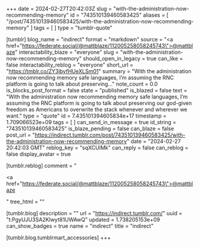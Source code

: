 +++
date = 2024-02-27T20:42:03Z
slug = "with-the-administration-now-recommending-memory"
id = "743510139460583425"
aliases = [ "/post/743510139460583425/with-the-administration-now-recommending-memory" ]
tags = [ ]
type = "tumblr-quote"

[tumblr]
blog_name = "indirect"
format = "markdown"
source = "<a href=\"https://federate.social/@mattblaze/112005258058245743\">@mattblaze</a>"
interactability_blaze = "everyone"
slug = "with-the-administration-now-recommending-memory"
should_open_in_legacy = true
can_like = false
interactability_reblog = "everyone"
short_url = "https://tmblr.co/ZY3jbyfHUeXLSm01"
summary = "With the administration now recommending memory safe languages,  I’m assuming the RNC platform is going to talk about preserving..."
note_count = 0.0
is_blocks_post_format = false
state = "published"
is_blazed = false
text = "With the administration now recommending memory safe languages,  I&rsquo;m assuming the RNC platform is going to talk about preserving our god-given freedom as Americans to overwrite the stack whenever and wherever we want."
type = "quote"
id = 7.435101394605834e+17
timestamp = 1.709066523e+09
tags = [ ]
can_send_in_message = true
id_string = "743510139460583425"
is_blaze_pending = false
can_blaze = false
post_url = "https://indirect.tumblr.com/post/743510139460583425/with-the-administration-now-recommending-memory"
date = "2024-02-27 20:42:03 GMT"
reblog_key = "sqXCUlMk"
can_reply = false
can_reblog = false
display_avatar = true

[tumblr.reblog]
comment = "<p><a href=\"https://federate.social/@mattblaze/112005258058245743\">@mattblaze</a></p>"
tree_html = ""

[tumblr.blog]
description = ""
url = "https://indirect.tumblr.com/"
uuid = "t:PgyUJU3SA2Klwyt81UWAwQ"
updated = 1.738205153e+09
can_show_badges = true
name = "indirect"
title = "indirect"

[tumblr.blog.tumblrmart_accessories]
+++
